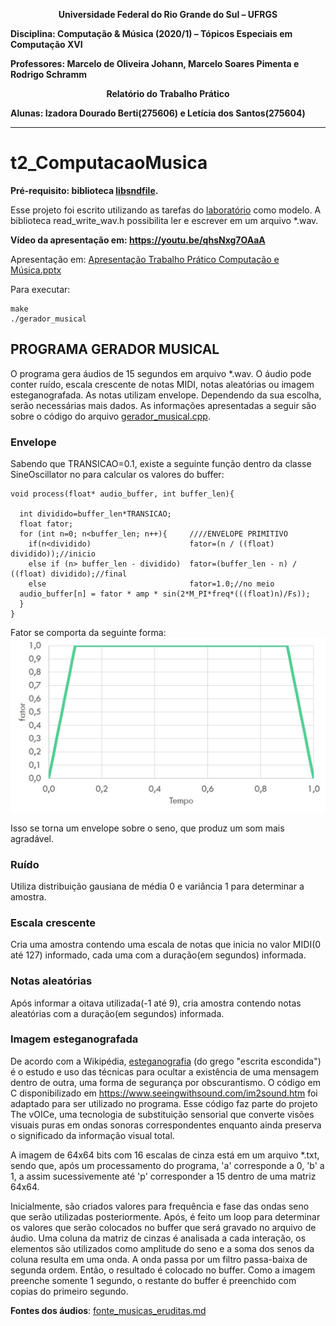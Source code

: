 <p align="center"><b>Universidade Federal do Rio Grande do Sul – UFRGS</b></p>

**Disciplina: Computação &amp; Música (2020/1) – Tópicos Especiais em Computação XVI**

**Professores: Marcelo de Oliveira Johann, Marcelo Soares Pimenta e Rodrigo Schramm**

<p align="center"><b>Relatório do Trabalho Prático</b></p>

**Alunas: Izadora Dourado Berti(275606) e Letícia dos Santos(275604)**
___
# t2_ComputacaoMusica

**Pré-requisito: biblioteca [libsndfile](http://www.mega-nerd.com/libsndfile/).**

Esse projeto foi escrito utilizando as tarefas do [laboratório](https://github.com/schramm/compmus_2020_1) como modelo.
A biblioteca read_write_wav.h possibilita ler e escrever em um arquivo *.wav.

**Vídeo da apresentação em: https://youtu.be/qhsNxg7OAaA**

Apresentação em: [Apresentação Trabalho Prático Computação e Música.pptx](https://github.com/LeDSantos/t2_ComputacaoMusica/blob/main/Apresenta%C3%A7%C3%A3o%20Trabalho%20Pr%C3%A1tico%20Computa%C3%A7%C3%A3o%20e%20M%C3%BAsica.pptx)

Para executar:
```prompt
make
./gerador_musical
```

## PROGRAMA GERADOR MUSICAL
O programa gera áudios de 15 segundos em arquivo *.wav. O áudio pode conter ruído, escala crescente de notas MIDI, notas aleatórias ou imagem esteganografada. As notas utilizam envelope. Dependendo da sua escolha, serão necessárias mais dados. As informações apresentadas a seguir são sobre o código do arquivo [gerador_musical.cpp](gerador_musical.cpp).

### Envelope
Sabendo que TRANSICAO=0.1, existe a seguinte função dentro da classe SineOscillator no para calcular os valores do buffer:

```
void process(float* audio_buffer, int buffer_len){

  int dividido=buffer_len*TRANSICAO;
  float fator;
  for (int n=0; n<buffer_len; n++){     ////ENVELOPE PRIMITIVO
    if(n<dividido)                      fator=(n / ((float) dividido));//inicio
    else if (n> buffer_len - dividido)  fator=(buffer_len - n) / ((float) dividido);//final                
    else                                fator=1.0;//no meio
  audio_buffer[n] = fator * amp * sin(2*M_PI*freq*(((float)n)/Fs));
  }
}
```
Fator se comporta da seguinte forma:\
![ADC](grafico.jpg)
<!--Format: ![Alt Text](url) -->
Isso se torna um envelope sobre o seno, que produz um som mais agradável.

### Ruído
Utiliza distribuição gausiana de média 0 e variância 1 para determinar a amostra.

### Escala crescente
Cria uma amostra contendo uma escala de notas que inicia no valor MIDI(0 até 127) informado, cada uma com a duração(em segundos) informada.

### Notas aleatórias
Após informar a oitava utilizada(-1 até 9), cria amostra contendo notas aleatórias com a duração(em segundos) informada.

### Imagem esteganografada
De acordo com a Wikipédia, [esteganografia](https://pt.wikipedia.org/wiki/Esteganografia) (do grego "escrita escondida") é o estudo e uso das técnicas para ocultar a existência de uma mensagem dentro de outra, uma forma de segurança por obscurantismo. O código em C disponibilizado em https://www.seeingwithsound.com/im2sound.htm foi adaptado para ser utilizado no programa. Esse código faz parte do projeto The vOICe, uma tecnologia de substituição sensorial que converte visões visuais puras em ondas sonoras correspondentes enquanto ainda preserva o significado da informação visual total.

A imagem de 64x64 bits com 16 escalas de cinza está em um arquivo *.txt, sendo que, após um processamento do programa, 'a' corresponde a 0, 'b' a 1, a assim sucessivemente até 'p' corresponder a 15 dentro de uma matriz 64x64.

Inicialmente, são criados valores para frequência e fase das ondas seno que serão utilizadas posteriormente. Após, é feito um loop para determinar os valores que serão colocados no buffer que será gravado no arquivo de áudio. Uma coluna da matriz de cinzas é analisada a cada interação, os elementos são utilizados como amplitude do seno e a soma dos senos da coluna resulta em uma onda. A onda passa por um filtro passa-baixa de segunda ordem. Então, o resultado é colocado no buffer. Como a imagem preenche somente 1 segundo, o restante do buffer é preenchido com copias do primeiro segundo.

**Fontes dos áudios**: [fonte_musicas_eruditas.md](fonte_musicas_eruditas.md)
